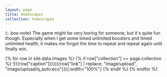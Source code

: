 ```yaml
---
layout: page
title: Homescapes
collection: homescapes
---
```


{: .box-note}
The game might be very boring for someone, but it's quite fun though. Especially when I get some timed unlimited boosters and timed unlimited health, it makes me forgot the time to repeat and repeat again until finally win.

{% for row in site.data.images %}
{% if row["collection"] == page.collection %}
![{{row["caption"]}}]({{row["link"] | replace: "image/upload", "image/upload/q_auto:eco"}}){:width="100%"}
{% endif %}
{% endfor %}